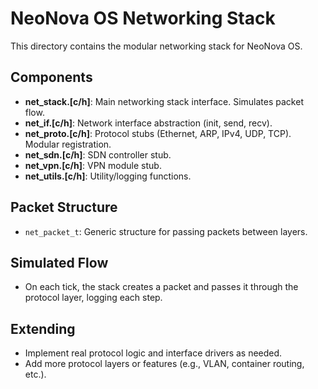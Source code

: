 # NeoNova OS Networking Stack

This directory contains the modular networking stack for NeoNova OS.

## Components
- **net_stack.[c/h]**: Main networking stack interface. Simulates packet flow.
- **net_if.[c/h]**: Network interface abstraction (init, send, recv).
- **net_proto.[c/h]**: Protocol stubs (Ethernet, ARP, IPv4, UDP, TCP). Modular registration.
- **net_sdn.[c/h]**: SDN controller stub.
- **net_vpn.[c/h]**: VPN module stub.
- **net_utils.[c/h]**: Utility/logging functions.

## Packet Structure
- `net_packet_t`: Generic structure for passing packets between layers.

## Simulated Flow
- On each tick, the stack creates a packet and passes it through the protocol layer, logging each step.

## Extending
- Implement real protocol logic and interface drivers as needed.
- Add more protocol layers or features (e.g., VLAN, container routing, etc.). 